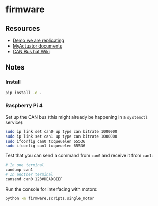 # firmware

## Resources

- [Demo we are replicating](https://www.youtube.com/watch?v=EMWync-BGmo&ab_channel=Skyentific)
- [MyActuator documents](https://www.myactuator.com/dowload)
- [CAN Bus hat Wiki](https://www.waveshare.com/wiki/2-CH_CAN_HAT)

## Notes

### Install
```bash
pip install -e .
```

### Raspberry Pi 4

Set up the CAN bus (this might already be happening in a `systemctl` service):

```bash
sudo ip link set can0 up type can bitrate 1000000
sudo ip link set can1 up type can bitrate 1000000
sudo ifconfig can0 txqueuelen 65536
sudo ifconfig can1 txqueuelen 65536
```

Test that you can send a command from `can0` and receive it from `can1`:

```bash
# In one terminal
candump can1
# In another terminal
cansend can0 123#DEADBEEF
```

Run the console for interfacing with motors:

```bash
python -m firmware.scripts.single_motor
```
